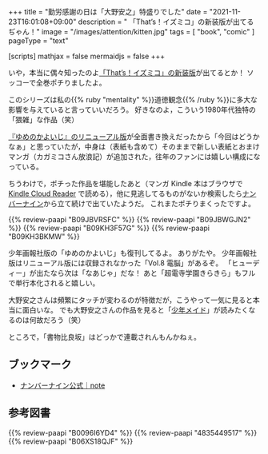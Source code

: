+++
title = "勤労感謝の日は「大野安之」特盛りでした"
date =  "2021-11-23T16:01:08+09:00"
description = " 「That’s！イズミコ」の新装版が出てるぢゃん！"
image = "/images/attention/kitten.jpg"
tags = [ "book", "comic" ]
pageType = "text"

[scripts]
  mathjax = false
  mermaidjs = false
+++

いや，本当に偶々知ったのよ[「That’s！イズミコ」の新装版](https://www.amazon.co.jp/dp/B09K63J3Z3 "That’s！イズミコ【新装版】 (全6巻) Kindle版")が出てるとか！
ソッコーで全巻ポチりましたよ。

このシリーズは私の{{% ruby "mentality" %}}道徳観念{{% /ruby %}}に多大な影響を与えていると言っていいだろう。
好きなのよ，こういう1980年代独特の「猥雑」な作品（笑）

[『ゆめのかよいじ』のリニューアル版](https://www.amazon.co.jp/dp/B0096I6YD4?tag=baldandersinf-22&linkCode=ogi&th=1&psc=1 "ゆめのかよいじ (ニュータイプ100%コミックス) | 大野 安之 | 少年マンガ | Kindleストア | Amazon")が全面書き換えだったから「今回はどうかなぁ」と思っていたが，中身は（表紙も含めて）そのままで新しい表紙とおまけマンガ（カガミコさん放浪記）が追加された，往年のファンには嬉しい構成になっている。

ちうわけで，ポチった作品を堪能したあと（マンガ Kindle 本はブラウザで [Kindle Cloud Reader](https://read.amazon.co.jp/) で読める），他に見逃してるものがないか検索したら[ナンバーナイン](https://corp.no9.co.jp/)から立て続けで出ていたようだ。
これまたポチりまくったですよ。

{{% review-paapi "B09JBVRSFC" %}} <!-- That’s！イズミコ【新装版】 -->
{{% review-paapi "B09JBWGJN2" %}} <!-- イズミコ おかわり【新装版】 -->
{{% review-paapi "B09KH3F57G" %}} <!-- 精霊伝説ヒューディー【新装版】 -->
{{% review-paapi "B09KH3BKMW" %}} <!-- ゆめのかよいじ（少年画報社版） -->

少年画報社版の「ゆめのかよいじ」も復刊してるよ。
ありがたや。
少年画報社版はリニューアル版には収録されなかった「Vol.8 電脳」があるぞ。
「ヒューディー」が出たなら次は「なあじゃ」だな！ あと「超電寺学園きらきら」もフルで単行本化されると嬉しい。

大野安之さんは頻繁にタッチが変わるのが特徴だが，こうやって一気に見ると本当に面白いな。
でも大野安之さんの作品を見ると「[少年メイド](https://www.amazon.co.jp/dp/B074CH3Z69 "少年メイド (全10巻) Kindle版")」が読みたくなるのは何故だろう（笑）

ところで，「書物比良坂」はどっかで連載されんもんかねぇ。

## ブックマーク

- [ナンバーナイン公式｜note](https://note.com/no9media)

## 参考図書

{{% review-paapi "B0096I6YD4" %}} <!-- ゆめのかよいじ -->
{{% review-paapi "4835449517" %}} <!-- That's! イズミコ ベスト -->
{{% review-paapi "B06XS18QJF" %}} <!-- 少年メイド10 -->
